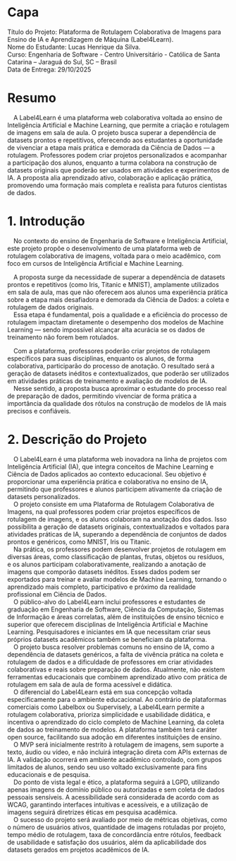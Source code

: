 # Capa
Título do Projeto: Plataforma de Rotulagem Colaborativa de Imagens para Ensino de IA e Aprendizagem de Máquina (Label4Learn).<br>
Nome do Estudante: Lucas Henrique da Silva.<br>
Curso: Engenharia de Software - Centro Universitário - Católica de Santa Catarina – Jaraguá do Sul, SC – Brasil<br>
Data de Entrega: 29/10/2025<br>

# Resumo
&emsp;A Label4Learn é uma plataforma web colaborativa voltada ao ensino de Inteligência Artificial e Machine Learning, que permite a criação e rotulagem de imagens em sala de aula. O projeto busca superar a dependência de datasets prontos e repetitivos, oferecendo aos estudantes a oportunidade de vivenciar a etapa mais prática e demorada da Ciência de Dados — a rotulagem. Professores podem criar projetos personalizados e acompanhar a participação dos alunos, enquanto a turma colabora na construção de datasets originais que poderão ser usados em atividades e experimentos de IA. A proposta alia aprendizado ativo, colaboração e aplicação prática, promovendo uma formação mais completa e realista para futuros cientistas de dados.
  
# 1. Introdução
&emsp;No contexto do ensino de Engenharia de Software e Inteligência Artificial, este projeto propõe o desenvolvimento de uma plataforma web de rotulagem colaborativa de imagens, voltada para o meio acadêmico, com foco em cursos de Inteligência Artificial e Machine Learning.
  
&emsp;A proposta surge da necessidade de superar a dependência de datasets prontos e repetitivos (como Iris, Titanic e MNIST), amplamente utilizados em sala de aula, mas que não oferecem aos alunos uma experiência prática sobre a etapa mais desafiadora e demorada da Ciência de Dados: a coleta e rotulagem de dados originais.<br>
&emsp;Essa etapa é fundamental, pois a qualidade e a eficiência do processo de rotulagem impactam diretamente o desempenho dos modelos de Machine Learning — sendo impossível alcançar alta acurácia se os dados de treinamento não forem bem rotulados.
  
&emsp;Com a plataforma, professores poderão criar projetos de rotulagem específicos para suas disciplinas, enquanto os alunos, de forma colaborativa, participarão do processo de anotação. O resultado será a geração de datasets inéditos e contextualizados, que poderão ser utilizados em atividades práticas de treinamento e avaliação de modelos de IA.<br>
&emsp;Nesse sentido, a proposta busca aproximar o estudante do processo real de preparação de dados, permitindo vivenciar de forma prática a importância da qualidade dos rótulos na construção de modelos de IA mais precisos e confiáveis.
  
# 2. Descrição do Projeto
&emsp;O Label4Learn é uma plataforma web inovadora na linha de projetos com Inteligência Artificial (IA), que integra conceitos de Machine Learning e Ciência de Dados aplicados ao contexto educacional. Seu objetivo é proporcionar uma experiência prática e colaborativa no ensino de IA, permitindo que professores e alunos participem ativamente da criação de datasets personalizados.<br>
&emsp;O projeto consiste em uma Plataforma de Rotulagem Colaborativa de Imagens, na qual professores podem criar projetos específicos de rotulagem de imagens, e os alunos colaboram na anotação dos dados. Isso possibilita a geração de datasets originais, contextualizados e voltados para atividades práticas de IA, superando a dependência de conjuntos de dados prontos e genéricos, como MNIST, Iris ou Titanic.<br>
&emsp;Na prática, os professores podem desenvolver projetos de rotulagem em diversas áreas, como classificação de plantas, frutas, objetos ou resíduos, e os alunos participam colaborativamente, realizando a anotação de imagens que comporão datasets inéditos. Esses dados podem ser exportados para treinar e avaliar modelos de Machine Learning, tornando o aprendizado mais completo, participativo e próximo da realidade profissional em Ciência de Dados.<br>
&emsp;O público-alvo do Label4Learn inclui professores e estudantes de graduação em Engenharia de Software, Ciência da Computação, Sistemas de Informação e áreas correlatas, além de instituições de ensino técnico e superior que oferecem disciplinas de Inteligência Artificial e Machine Learning. Pesquisadores e iniciantes em IA que necessitam criar seus próprios datasets acadêmicos também se beneficiam da plataforma.<br>
&emsp;O projeto busca resolver problemas comuns no ensino de IA, como a dependência de datasets genéricos, a falta de vivência prática na coleta e rotulagem de dados e a dificuldade de professores em criar atividades colaborativas e reais sobre preparação de dados. Atualmente, não existem ferramentas educacionais que combinem aprendizado ativo com prática de rotulagem em sala de aula de forma acessível e didática.<br>
&emsp;O diferencial do Label4Learn está em sua concepção voltada especificamente para o ambiente educacional. Ao contrário de plataformas comerciais como Labelbox ou Supervisely, a Label4Learn permite a rotulagem colaborativa, prioriza simplicidade e usabilidade didática, e incentiva o aprendizado do ciclo completo de Machine Learning, da coleta de dados ao treinamento de modelos. A plataforma também terá caráter open source, facilitando sua adoção em diferentes instituições de ensino.<br>
&emsp;O MVP será inicialmente restrito à rotulagem de imagens, sem suporte a texto, áudio ou vídeo, e não incluirá integração direta com APIs externas de IA. A validação ocorrerá em ambiente acadêmico controlado, com grupos limitados de alunos, sendo seu uso voltado exclusivamente para fins educacionais e de pesquisa.<br>
&emsp;Do ponto de vista legal e ético, a plataforma seguirá a LGPD, utilizando apenas imagens de domínio público ou autorizadas e sem coleta de dados pessoais sensíveis. A acessibilidade será considerada de acordo com as WCAG, garantindo interfaces intuitivas e acessíveis, e a utilização de imagens seguirá diretrizes éticas em pesquisa acadêmica.<br>
&emsp;O sucesso do projeto será avaliado por meio de métricas objetivas, como o número de usuários ativos, quantidade de imagens rotuladas por projeto, tempo médio de rotulagem, taxa de concordância entre rótulos, feedback de usabilidade e satisfação dos usuários, além da aplicabilidade dos datasets gerados em projetos acadêmicos de IA.<br>
